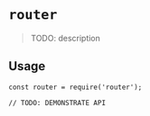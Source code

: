 # `router`

> TODO: description

## Usage

```
const router = require('router');

// TODO: DEMONSTRATE API
```

